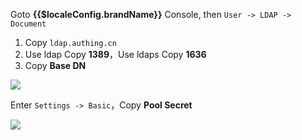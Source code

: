 Goto **{{$localeConfig.brandName}}** Console, then `User -> LDAP -> Document`

1. Copy `ldap.authing.cn`
2. Use ldap Copy **1389**，Use ldaps Copy **1636**
3. Copy **Base DN**

<img src="~@imagesZhCn/integration/ldap-nexus/1-1.png" class="md-img-padding" />

Enter `Settings -> Basic`，Copy **Pool Secret**

<img src="~@imagesZhCn/integration/ldap-nexus/1-2.png" class="md-img-padding" />
